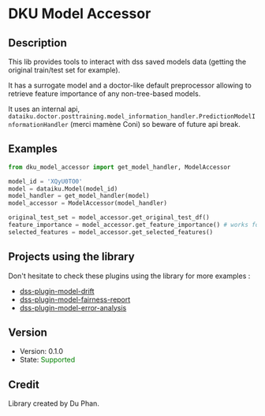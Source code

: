 # DKU Model Accessor

## Description
This lib provides tools to interact with dss saved models data (getting the original train/test set for example).

It has a surrogate model and a doctor-like default preprocessor allowing to retrieve feature importance of any non-tree-based models.

It uses an internal api, `dataiku.doctor.posttraining.model_information_handler.PredictionModelInformationHandler` (merci mamène Coni) so beware of future api break.


## Examples


```python
from dku_model_accessor import get_model_handler, ModelAccessor

model_id = 'XQyU0TO0'
model = dataiku.Model(model_id)
model_handler = get_model_handler(model)
model_accessor = ModelAccessor(model_handler)

original_test_set = model_accessor.get_original_test_df()
feature_importance = model_accessor.get_feature_importance() # works for any models
selected_features = model_accessor.get_selected_features()
```

## Projects using the library

Don't hesitate to check these plugins using the library for more examples :

- [dss-plugin-model-drift](https://github.com/dataiku/dss-plugin-model-drift)
- [dss-plugin-model-fairness-report](https://github.com/dataiku/dss-plugin-model-fairness-report)
- [dss-plugin-model-error-analysis](https://github.com/dataiku/dss-plugin-model-error-analysis)

## Version

- Version: 0.1.0
- State: <span style="color:green">Supported</span>

## Credit

Library created by Du Phan.
